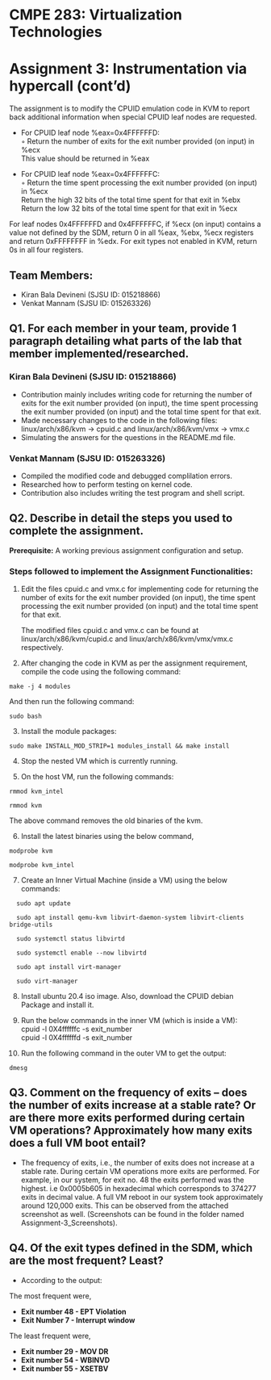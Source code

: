 # CMPE 283: Virtualization Technologies
# Assignment 3: Instrumentation via hypercall (cont’d)
The assignment is to modify the CPUID emulation code in KVM to report back additional information when special CPUID leaf nodes are requested.
      
* For CPUID leaf node %eax=0x4FFFFFFD:<br />
  ◦ Return the number of exits for the exit number provided (on input) in %ecx<br /> 
      This value should be returned in %eax
      
* For CPUID leaf node %eax=0x4FFFFFFC:<br />
  ◦ Return the time spent processing the exit number provided (on input) in %ecx<br />
      Return the high 32 bits of the total time spent for that exit in %ebx<br />
      Return the low 32 bits of the total time spent for that exit in %ecx

For leaf nodes 0x4FFFFFFD and 0x4FFFFFFC, if %ecx (on input) contains a value not defined by the SDM, return 0 in all %eax, %ebx, %ecx registers and return 0xFFFFFFFF in %edx. For exit types not enabled in KVM, return 0s in all four registers.

## Team Members: 
* Kiran Bala Devineni (SJSU ID: 015218866)
* Venkat Mannam (SJSU ID: 015263326)

## Q1. For each member in your team, provide 1 paragraph detailing what parts of the lab that member implemented/researched.

### Kiran Bala Devineni (SJSU ID: 015218866)

* Contribution mainly includes writing code for returning the number of exits for the exit number provided (on input), the time spent processing the exit number provided (on input) and the total time spent for that exit. 
* Made necessary changes to the code in the following files: linux/arch/x86/kvm -> cpuid.c and linux/arch/x86/kvm/vmx -> vmx.c 
* Simulating the answers for the questions in the README.md file.

### Venkat Mannam (SJSU ID: 015263326)

* Compiled the modified code and debugged complilation errors.
* Researched how to perform testing on kernel code.
* Contribution also includes writing the test program and shell script.

## Q2. Describe in detail the steps you used to complete the assignment. 

**Prerequisite:** A working previous assignment configuration and setup.

### Steps followed to implement the Assignment Functionalities:

1. Edit the files cpuid.c and vmx.c for implementing code for returning the number of exits for the exit number provided (on input), the time spent processing the exit number provided (on input) and the total time spent for that exit.<br />

      The modified files cpuid.c and vmx.c can be found at linux/arch/x86/kvm/cupid.c and linux/arch/x86/kvm/vmx/vmx.c respectively.

2. After changing the code in KVM as per the assignment requirement, compile the code using the following command: 
```
make -j 4 modules
```
And then run the following command:
```
sudo bash
```
3. Install the module packages: 
```
sudo make INSTALL_MOD_STRIP=1 modules_install && make install
```
4. Stop the nested VM which is currently running.

5. On the host VM, run the following commands:  
```
rmmod kvm_intel
```
```
rmmod kvm 
```
The above command removes the old binaries of the kvm.

6. Install the latest binaries using the below command,  
```
modprobe kvm
```
```
modprobe kvm_intel
```
7. Create an Inner Virtual Machine (inside a VM) using the below commands:
```
  sudo apt update
```
```
  sudo apt install qemu-kvm libvirt-daemon-system libvirt-clients bridge-utils
```
```
  sudo systemctl status libvirtd
```
```
  sudo systemctl enable --now libvirtd
```
```
  sudo apt install virt-manager
```
```
  sudo virt-manager
```
8. Install ubuntu 20.4 iso image. Also, download the CPUID debian Package and install it.

9. Run the below commands in the inner VM (which is inside a VM):<br />
  cpuid -l 0X4ffffffc -s exit_number<br />
  cpuid -l 0X4ffffffd -s exit_number

10. Run the following command in the outer VM to get the output:
```
dmesg
```

## Q3. Comment on the frequency of exits – does the number of exits increase at a stable rate? Or are there more exits performed during certain VM operations? Approximately how many exits does a full VM boot entail? 

- The frequency of exits, i.e., the number of exits does not increase at a stable rate. During certain VM operations more exits are performed. For example, in our system, for exit no. 48 the exits performed was the highest. i.e 0x0005b605 in hexadecimal which corresponds to 374277 exits in decimal value. A full VM reboot in our system took approximately around 120,000 exits. This can be observed from the attached screenshot as well. (Screenshots can be found in the folder named Assignment-3_Screenshots).

## Q4. Of the exit types defined in the SDM, which are the most frequent? Least?

* According to the output:

The most frequent were, 

- **Exit number 48 - EPT Violation**
- **Exit Number 7 - Interrupt window**

The least frequent were,

- **Exit number 29 - MOV DR**
- **Exit number 54 - WBINVD**
- **Exit number 55 - XSETBV**
